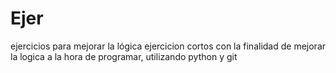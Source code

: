 # Ejer
ejercicios para mejorar la lógica 
ejercicion cortos con la finalidad de mejorar la logica a la hora de programar, utilizando python y git 
